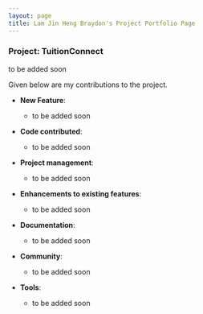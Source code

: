 ```yaml
---
layout: page
title: Lam Jin Heng Braydon's Project Portfolio Page
---
```


### Project: TuitionConnect

to be added soon

Given below are my contributions to the project.

* **New Feature**:
    * to be added soon

* **Code contributed**:
    * to be added soon

* **Project management**:
    * to be added soon

* **Enhancements to existing features**:
    * to be added soon

* **Documentation**:
    * to be added soon

* **Community**:
    * to be added soon

* **Tools**:
    * to be added soon
